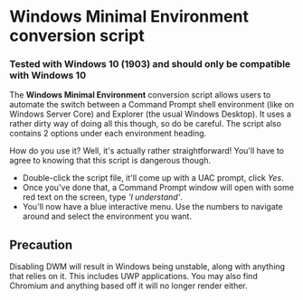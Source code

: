 # Windows Minimal Environment conversion script
### Tested with Windows 10 (1903) and should only be compatible with Windows 10
The **Windows Minimal Environment** conversion script allows users to automate the switch between a Command Prompt shell environment (like on Windows Server Core) and Explorer (the usual Windows Desktop).
It uses a rather dirty way of doing all this though, so do be careful.
The script also contains 2 options under each environment heading.

How do you use it? Well, it's actually rather straightforward! You'll have to agree to knowing that this script is dangerous though.
* Double-click the script file, it'll come up with a UAC prompt, click *Yes*.
* Once you've done that, a Command Prompt window will open with some red text on the screen, type *'I understand'*.
* You'll now have a blue interactive menu. Use the numbers to navigate around and select the environment you want.

## Precaution
Disabling DWM will result in Windows being unstable, along with anything that relies on it. This includes UWP applications.
You may also find Chromium and anything based off it will no longer render either.

